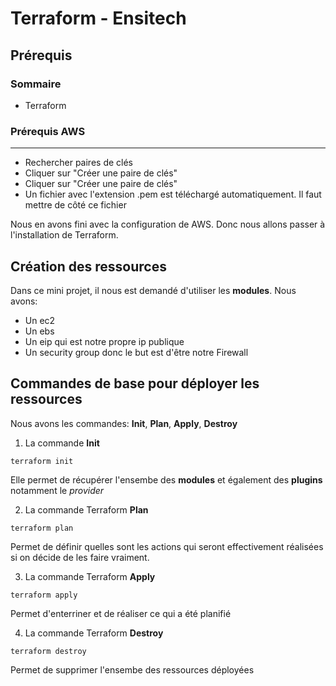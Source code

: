 # Terraform - Ensitech

## Prérequis 

### Sommaire
 - Terraform 

###  Prérequis AWS
--- 
- Rechercher paires de clés
- Cliquer sur "Créer une paire de clés"
- Cliquer sur "Créer une paire de clés"
- Un fichier avec l'extension .pem est téléchargé automatiquement. Il faut mettre de côté ce fichier 

Nous en avons fini avec la configuration de AWS. Donc nous allons passer à l'installation de Terraform.
 
## Création des ressources
Dans ce mini projet, il nous est demandé d'utiliser les **modules**.
Nous avons:
- Un ec2
- Un ebs
- Un eip qui est notre propre ip publique
- Un security group donc le but est d'être notre Firewall

## Commandes de base pour déployer les ressources

Nous avons les commandes:
**Init**, **Plan**, **Apply**, **Destroy**

1. La commande **Init**

```
terraform init
```
Elle permet de récupérer l'ensembe des **modules** et également des **plugins** notamment le *provider*


2. La commande Terraform **Plan**

```
terraform plan
```
Permet de définir quelles sont les actions qui seront effectivement réalisées si on décide de les faire vraiment.

3. La commande Terraform **Apply**

```
terraform apply
```

Permet d'enterriner et de réaliser ce qui a été planifié


4. La commande Terraform **Destroy**

```
terraform destroy
```
Permet de supprimer l'ensembe des ressources déployées